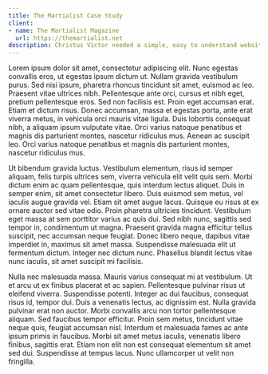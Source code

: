 ```yaml
---
title: The Martialist Case Study
client:
- name: The Martialist Magazine
  url: https://themartialist.net
description: Christus Victor needed a simple, easy to understand website that showcased service times, enabled online giving, and didn't cost them a fortune. Hyperdrive was able to create a clean, simple design that utilizes white space and accent colors. We were retained to maintain the website
---
```


Lorem ipsum dolor sit amet, consectetur adipiscing elit. Nunc egestas convallis eros, ut egestas ipsum dictum ut. Nullam gravida vestibulum purus. Sed nisi ipsum, pharetra rhoncus tincidunt sit amet, euismod ac leo. Praesent vitae ultrices nibh. Pellentesque ante orci, cursus et nibh eget, pretium pellentesque eros. Sed non facilisis est. Proin eget accumsan erat. Etiam et dictum risus. Donec accumsan, massa et egestas porta, ante erat viverra metus, in vehicula orci mauris vitae ligula. Duis lobortis consequat nibh, a aliquam ipsum vulputate vitae. Orci varius natoque penatibus et magnis dis parturient montes, nascetur ridiculus mus. Aenean ac suscipit leo. Orci varius natoque penatibus et magnis dis parturient montes, nascetur ridiculus mus.

Ut bibendum gravida luctus. Vestibulum elementum, risus id semper aliquam, felis turpis ultrices sem, viverra vehicula elit velit quis sem. Morbi dictum enim ac quam pellentesque, quis interdum lectus aliquet. Duis in semper enim, sit amet consectetur libero. Duis euismod sem metus, vel iaculis augue gravida vel. Etiam sit amet augue lacus. Quisque eu risus at ex ornare auctor sed vitae odio. Proin pharetra ultricies tincidunt. Vestibulum eget massa at sem porttitor varius ac quis dui. Sed nibh nunc, sagittis sed tempor in, condimentum ut magna. Praesent gravida magna efficitur tellus suscipit, nec accumsan neque feugiat. Donec libero neque, dapibus vitae imperdiet in, maximus sit amet massa. Suspendisse malesuada elit ut fermentum dictum. Integer nec dictum nunc. Phasellus blandit lectus vitae nunc iaculis, sit amet suscipit mi facilisis.

Nulla nec malesuada massa. Mauris varius consequat mi at vestibulum. Ut et arcu ut ex finibus placerat et ac sapien. Pellentesque pulvinar risus ut eleifend viverra. Suspendisse potenti. Integer ac dui faucibus, consequat risus id, tempor dui. Duis a venenatis lectus, ac dignissim est. Nulla gravida pulvinar erat non auctor. Morbi convallis arcu non tortor pellentesque aliquam. Sed faucibus tempor efficitur. Proin sem metus, tincidunt vitae neque quis, feugiat accumsan nisl. Interdum et malesuada fames ac ante ipsum primis in faucibus. Morbi sit amet metus iaculis, venenatis libero finibus, sagittis erat. Etiam non elit non est consequat elementum sit amet sed dui. Suspendisse at tempus lacus. Nunc ullamcorper ut velit non fringilla.